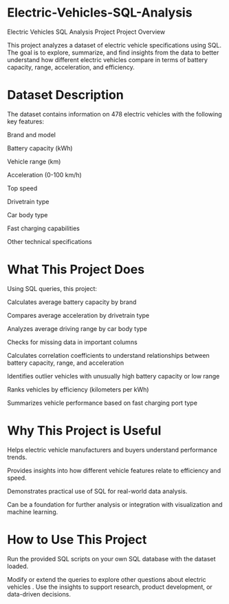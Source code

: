 # Electric-Vehicles-SQL-Analysis
Electric Vehicles SQL Analysis Project Project Overview

This project analyzes a dataset of electric vehicle specifications using SQL. The goal is to explore, summarize, and find insights from the data to better understand how different electric vehicles compare in terms of battery capacity, range, acceleration, and efficiency.

# Dataset Description

The dataset contains information on 478 electric vehicles with the following key features:

Brand and model

Battery capacity (kWh)

Vehicle range (km)

Acceleration (0-100 km/h)

Top speed

Drivetrain type

Car body type

Fast charging capabilities

Other technical specifications

# What This Project Does

Using SQL queries, this project:

Calculates average battery capacity by brand

Compares average acceleration by drivetrain type

Analyzes average driving range by car body type

Checks for missing data in important columns

Calculates correlation coefficients to understand relationships between battery capacity, range, and acceleration

Identifies outlier vehicles with unusually high battery capacity or low range

Ranks vehicles by efficiency (kilometers per kWh)

Summarizes vehicle performance based on fast charging port type

# Why This Project is Useful
Helps electric vehicle manufacturers and buyers understand performance trends.

Provides insights into how different vehicle features relate to efficiency and speed.

Demonstrates practical use of SQL for real-world data analysis.

Can be a foundation for further analysis or integration with visualization and machine learning.

# How to Use This Project
Run the provided SQL scripts on your own SQL database with the dataset loaded.

Modify or extend the queries to explore other questions about electric vehicles
.
Use the insights to support research, product development, or data-driven decisions.
